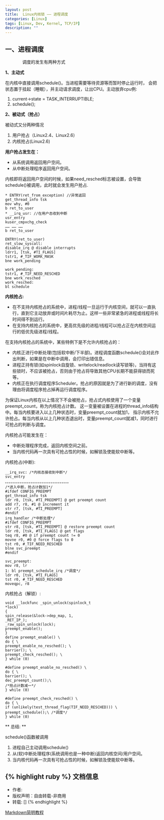 ```yaml
---
layout: post
title:  Linux内核锁 —— 进程调度
categories: [Linux]
tags: [Linux, Dev, Kernel, TCP/IP]
description: ""
---
```


## 一、进程调度

&emsp;&emsp;&emsp;&emsp;调度的发生有两种方式

**1、主动式**

在内核中直接调用schedule()。当进程需要等待资源等而暂时停止运行时，
会把状态置于挂起（睡眠），并主动请求调度，让出CPU。主动放弃cpu例: 

1. current->state = TASK_INTERRUPTIBLE; 
2. schedule();

**2、被动式（抢占）**

被动式又分两种情况

1. 用户抢占（Linux2.4、Linux2.6）
2. 内核抢占(Linux2.6)

**用户抢占发生在：**

* 从系统调用返回用户空间。
* 从中断处理程序返回用户空间。

内核即将返回用户空间的时候，如果need_resched标志被设置，会导致schedule()被调用，此时就会发生用户抢占.

```
* ENTRY(ret_from_exception) //异常返回
get_thread_info tsk
mov why, #0
b ret_to_user
* __irq_usr: //在用户态收到中断
usr_entry
kuser_cmpxchg_check
…… …… ……
b ret_to_user

ENTRY(ret_to_user)
ret_slow_syscall:
disable_irq @ disable interrupts
ldrr1, [tsk, #TI_FLAGS]
tstr1, #_TIF_WORK_MASK
bne work_pending

work_pending:
tstr1, #_TIF_NEED_RESCHED
bne work_resched
work_resched:
bl schedule
```

**内核抢占:**

* 在不支持内核抢占的系统中，进程/线程一旦运行于内核空间，就可以一直执行，直到它主动放弃或时间片耗尽为止。这样一些非常紧急的进程或线程将长时间得不到运行。
* 在支持内核抢占的系统中，更高优先级的进程/线程可以抢占正在内核空间运行的低优先级进程/线程。

在支持内核抢占的系统中，某些特例下是不允许内核抢占的：

* 内核正进行中断处理(包括软中断/下半部)。进程调度函数schedule()会对此作出判断，如果是在中断中调用，会打印出错信息。
* 进程正持有锁(如spinlock自旋锁、writelock/readlock读写锁等)，当持有这些锁时，不应该被抢占，否则由于抢占将导致其他CPU长期不能获得锁而死等。
* 内核正在执行调度程序Scheduler。抢占的原因就是为了进行新的调度，没有理由将调度程序抢占掉再运行调度程序。

为保证Linux内核在以上情况下不会被抢占，抢占式内核使用了一个变量preempt_count，称为内核抢占计数。
这一变量被设置在进程的thread_info结构中。每当内核要进入以上几种状态时，变量preempt_count就加1，
指示内核不允许抢占。每当内核从以上几种状态退出时，变量preempt_count就减1，同时进行可抢占的判断与调度。


内核抢占可能发生在：

* 中断处理程序完成，返回内核空间之前。
* 当内核代码再一次具有可抢占性的时候，如解锁及使能软中断等。

内核抢占(中断):

```
__irq_svc: /*内核态接收到中断*/
svc_entry
。。。。。。。。。。。。。。。。。。。。。。。。。。。。。。。。。。。
/*进入中断，抢占计数加1*/
#ifdef CONFIG_PREEMPT
get_thread_info tsk
ldr r8, [tsk, #TI_PREEMPT] @ get preempt count
add r7, r8, #1 @ increment it
str r7, [tsk, #TI_PREEMPT]
#endif
irq_handler /*中断处理*/
#ifdef CONFIG_PREEMPT
str r8, [tsk, #TI_PREEMPT] @ restore preempt count
ldr r0, [tsk, #TI_FLAGS] @ get flags
teq r8, #0 @ if preempt count != 0
movne r0, #0 @ force flags to 0
tst r0, #_TIF_NEED_RESCHED
blne svc_preempt
#endif

svc_preempt:
mov r8, lr
1: bl preempt_schedule_irq /*调度*/ 
ldr r0, [tsk, #TI_FLAGS] 
tst r0, #_TIF_NEED_RESCHED
moveqpc, r8
```

内核抢占（解锁）:

```
void __lockfunc _spin_unlock(spinlock_t 
*lock)
{
spin_release(&lock->dep_map, 1, 
_RET_IP_);
_raw_spin_unlock(lock);
preempt_enable();
}
define preempt_enable() \
do { \
preempt_enable_no_resched(); \
barrier(); \
preempt_check_resched(); \
} while (0)

#define preempt_enable_no_resched() \
do { \
barrier(); \
dec_preempt_count();\
/*抢占计数减一*/
} while (0)

#define preempt_check_resched() \
do { \
if (unlikely(test_thread_flag(TIF_NEED_RESCHED))) \
preempt_schedule();\ /*调度*/
} while (0)
```

** 总结: **

schedule()函数被调用

1. 进程自己主动调用schedule()
2. 从(软)中断处理程序(系统调用也是一种中断)返回内核空间/用户空间。
3. 当内核代码再一次具有可抢占性的时候，如解锁及使能软中断等。



{% highlight ruby %}
文档信息
--------------
* 作者:
* 版权声明：自由转载-非商用
* 转载: []
{% endhighlight %}

[Markdown简明教程](http://www.ruanyifeng.com/blog/2014/06/git_remote.html)

[jekyll]:      http://jekyllrb.com
[jekyll-gh]:   https://github.com/jekyll/jekyll
[jekyll-help]: https://github.com/jekyll/jekyll-help
